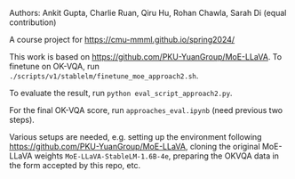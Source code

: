 Authors: Ankit Gupta, Charlie Ruan, Qiru Hu, Rohan Chawla, Sarah Di (equal contribution)

A course project for https://cmu-mmml.github.io/spring2024/

This work is based on https://github.com/PKU-YuanGroup/MoE-LLaVA. To finetune on OK-VQA, run `./scripts/v1/stablelm/finetune_moe_approach2.sh`.

To evaluate the result, run `python eval_script_approach2.py`.

For the final OK-VQA score, run `approaches_eval.ipynb` (need previous two steps).

Various setups are needed, e.g. setting up the environment following https://github.com/PKU-YuanGroup/MoE-LLaVA, cloning the original MoE-LLaVA weights `MoE-LLaVA-StableLM-1.6B-4e`, preparing the OKVQA data in the form accepted by this repo, etc.
